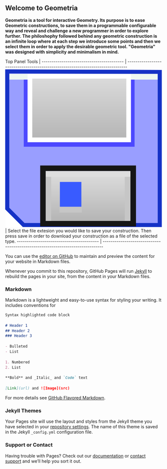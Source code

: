 ## Welcome to Geometria


**Geometria is a tool for interactive Geometry. Its purpose is to ease Geometric constructions, to save them in a programmable configurable way and reveal and challenge a new programmer in order to explore further. The philoshophy followed behind any geometric construction is an infinite loop where at each step we introduce some points and then we select them in order to apply the desirable geometric tool. "Geometria" was designed with simplicity and minimalism in mind.**

Top Panel Tools                      | 
----------------------------------------- | ------------------------------------------------------------------------------
![Image](https://github.com/nickchalkida/Geometria/blob/master/images/save.svg)                | Select the file extesion you would like to save your construction. Then press save in order to download your construction as a file of the selected type.
----------------------------------------- | ------------------------------------------------------------------------------


You can use the [editor on GitHub](https://github.com/nickchalkida/Geometria/edit/master/README.md) to maintain and preview the content for your website in Markdown files.

Whenever you commit to this repository, GitHub Pages will run [Jekyll](https://jekyllrb.com/) to rebuild the pages in your site, from the content in your Markdown files.

### Markdown

Markdown is a lightweight and easy-to-use syntax for styling your writing. It includes conventions for

```markdown
Syntax highlighted code block

# Header 1
## Header 2
### Header 3

- Bulleted
- List

1. Numbered
2. List

**Bold** and _Italic_ and `Code` text

[Link](url) and ![Image](src)
```

For more details see [GitHub Flavored Markdown](https://guides.github.com/features/mastering-markdown/).

### Jekyll Themes

Your Pages site will use the layout and styles from the Jekyll theme you have selected in your [repository settings](https://github.com/nickchalkida/Geometria/settings). The name of this theme is saved in the Jekyll `_config.yml` configuration file.

### Support or Contact

Having trouble with Pages? Check out our [documentation](https://help.github.com/categories/github-pages-basics/) or [contact support](https://github.com/contact) and we’ll help you sort it out.
